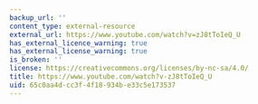 ```yaml
---
backup_url: ''
content_type: external-resource
external_url: https://www.youtube.com/watch?v=zJ8tToIeQ_U
has_external_licence_warning: true
has_external_license_warning: true
is_broken: ''
license: https://creativecommons.org/licenses/by-nc-sa/4.0/
title: https://www.youtube.com/watch?v-zJ8tToIeQ_U
uid: 65c0aa4d-cc3f-4f18-934b-e33c5e173537
---
```

